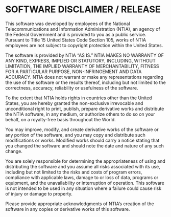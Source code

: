 # SOFTWARE DISCLAIMER / RELEASE

This software was developed by employees of the National Telecommunications and Information
Administration (NTIA), an agency of the Federal Government and is provided to you
as a public service.  Pursuant to Title 15 United States Code Section 105, works
of NTIA employees are not subject to copyright protection within the United States.

The software is provided by NTIA “AS IS.”  NTIA MAKES NO WARRANTY OF ANY KIND, EXPRESS,
IMPLIED OR STATUTORY, INCLUDING, WITHOUT LIMITATION, THE IMPLIED WARRANTY OF MERCHANTABILITY,
FITNESS FOR A PARTICULAR PURPOSE, NON-INFRINGEMENT AND DATA ACCURACY. NTIA does
not warrant or make any representations regarding the use of the software or the
results thereof, including but not limited to the correctness, accuracy, reliability
or usefulness of the software.

To the extent that NTIA holds rights in countries other than the United States,
you are hereby granted the non-exclusive irrevocable and unconditional right to
print, publish, prepare derivative works and distribute the NTIA software, in any
medium, or authorize others to do so on your behalf, on a royalty-free basis throughout
the World.

You may improve, modify, and create derivative works of the software or any portion
of the software, and you may copy and distribute such modifications or works. Modified
works should carry a notice stating that you changed the software and should note
the date and nature of any such change.

You are solely responsible for determining the appropriateness of using and distributing
the software and you assume all risks associated with its use, including but not
limited to the risks and costs of program errors, compliance with applicable laws,
damage to or loss of data, programs or equipment, and the unavailability or interruption
of operation. This software is not intended to be used in any situation where a failure
could cause risk of injury or damage to property.

Please provide appropriate acknowledgments of NTIA’s creation of the software in
any copies or derivative works of this software.
